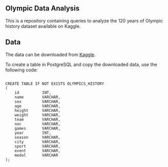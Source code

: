 ## Olympic Data Analysis
This is a repository containing queries to analyze the 120 years of Olympic history dataset available on Kaggle.

## Data
The data can be downloaded from [Kaggle](https://www.kaggle.com/heesoo37/120-years-of-olympic-history-athletes-and-results/download).

To create a table in PostgreSQL and copy the downloaded data, use the following code:

<code>
CREATE TABLE IF NOT EXISTS OLYMPICS_HISTORY
(
    id          INT,
    name        VARCHAR,
    sex         VARCHAR,
    age         VARCHAR,
    height      VARCHAR,
    weight      VARCHAR,
    team        VARCHAR,
    noc         VARCHAR,
    games       VARCHAR,
    year        INT,
    season      VARCHAR,
    city        VARCHAR,
    sport       VARCHAR,
    event       VARCHAR,
    medal       VARCHAR
);

</code>
